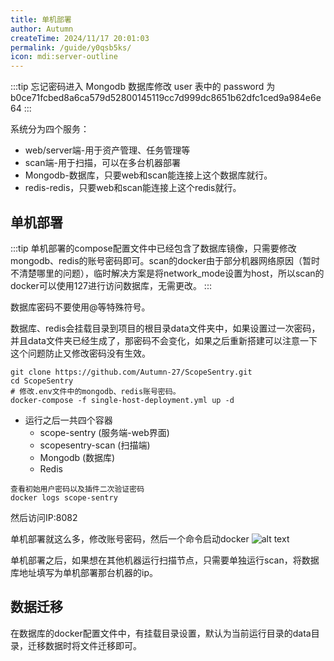 ```yaml
---
title: 单机部署
author: Autumn
createTime: 2024/11/17 20:01:03
permalink: /guide/y0qsb5ks/
icon: mdi:server-outline
---
```


:::tip
忘记密码进入 Mongodb 数据库修改 user 表中的 password 为 b0ce71fcbed8a6ca579d52800145119cc7d999dc8651b62dfc1ced9a984e6e64
:::


系统分为四个服务：
- web/server端-用于资产管理、任务管理等
- scan端-用于扫描，可以在多台机器部署
- Mongodb-数据库，只要web和scan能连接上这个数据库就行。
- redis-redis，只要web和scan能连接上这个redis就行。


## 单机部署
:::tip
单机部署的compose配置文件中已经包含了数据库镜像，只需要修改mongodb、redis的账号密码即可。scan的docker由于部分机器网络原因（暂时不清楚哪里的问题），临时解决方案是将network_mode设置为host，所以scan的docker可以使用127进行访问数据库，无需更改。
:::

数据库密码不要使用@等特殊符号。

数据库、redis会挂载目录到项目的根目录data文件夹中，如果设置过一次密码，并且data文件夹已经生成了，那密码不会变化，如果之后重新搭建可以注意一下这个问题防止又修改密码没有生效。

```
git clone https://github.com/Autumn-27/ScopeSentry.git
cd ScopeSentry
# 修改.env文件中的mongodb、redis账号密码。
docker-compose -f single-host-deployment.yml up -d
```

- 运行之后一共四个容器
  - scope-sentry (服务端-web界面)
  - scopesentry-scan (扫描端)
  - Mongodb (数据库)
  - Redis

```
查看初始用户密码以及插件二次验证密码
docker logs scope-sentry
```

然后访问IP:8082


单机部署就这么多，修改账号密码，然后一个命令启动docker
![alt text](/images/docker-run.png)


单机部署之后，如果想在其他机器运行扫描节点，只需要单独运行scan，将数据库地址填写为单机部署那台机器的ip。




## 数据迁移
在数据库的docker配置文件中，有挂载目录设置，默认为当前运行目录的data目录，迁移数据时将文件迁移即可。